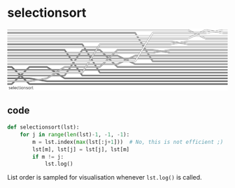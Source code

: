 # selectionsort
![detail](images/weave-selectionsort.png)
## code
```python
def selectionsort(lst):
    for j in range(len(lst)-1, -1, -1):
        m = lst.index(max(lst[:j+1]))  # No, this is not efficient ;)
        lst[m], lst[j] = lst[j], lst[m]
        if m != j:
            lst.log()
```

List order is sampled for visualisation whenever `lst.log()` is called.